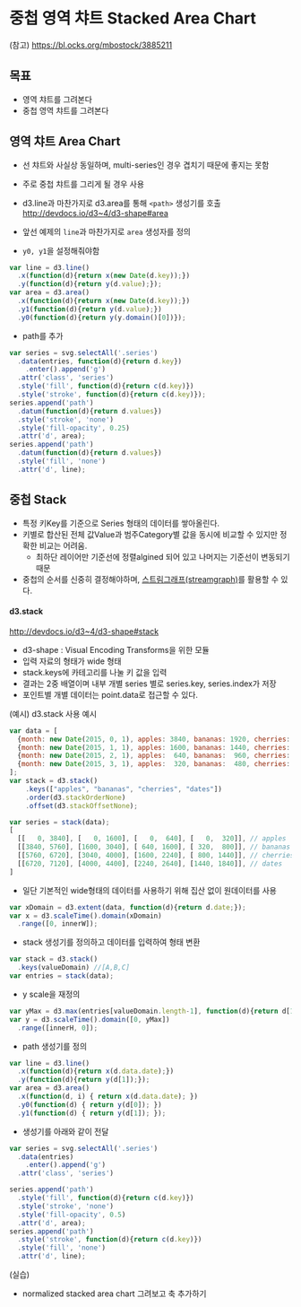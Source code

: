중첩 영역 챠트 Stacked Area Chart
===

(참고) https://bl.ocks.org/mbostock/3885211


목표
---
- 영역 챠트를 그려본다
- 중첩 영역 챠트를 그려본다


영역 챠트 Area Chart
---
- 선 챠트와 사실상 동일하며, multi-series인 경우 겹치기 때문에 좋지는 못함
- 주로 중첩 챠트를 그리게 될 경우 사용
- d3.line과 마찬가지로 d3.area를 통해 `<path>` 생성기를 호출
http://devdocs.io/d3~4/d3-shape#area


- 앞선 예제의 `line`과 마찬가지로 `area` 생성자를 정의
 - `y0, y1`을 설정해줘야함

```javascript
var line = d3.line()
  .x(function(d){return x(new Date(d.key));})
  .y(function(d){return y(d.value);});
var area = d3.area()
  .x(function(d){return x(new Date(d.key));})
  .y1(function(d){return y(d.value);})
  .y0(function(d){return y(y.domain()[0])});
```

- path를 추가

```javascript
var series = svg.selectAll('.series')
  .data(entries, function(d){return d.key})
    .enter().append('g')
  .attr('class', 'series')
  .style('fill', function(d){return c(d.key)})
  .style('stroke', function(d){return c(d.key)});
series.append('path')
  .datum(function(d){return d.values})
  .style('stroke', 'none')
  .style('fill-opacity', 0.25)
  .attr('d', area);
series.append('path')
  .datum(function(d){return d.values})
  .style('fill', 'none')
  .attr('d', line);
```


중첩 Stack
---
- 특정 키Key를 기준으로 Series 형태의 데이터를 쌓아올린다.
- 키별로 합산된 전체 값Value과 범주Category별 값을 동시에 비교할 수 있지만 정확한 비교는 어려움.
  - 최하단 레이어만 기준선에 정렬algined 되어 있고 나머지는 기준선이 변동되기 때문
- 중첩의 순서를 신중히 결정해야하며, [스트림그래프(streamgraph)](http://leebyron.com/streamgraph/)를 활용할 수 있다.

#### d3.stack
http://devdocs.io/d3~4/d3-shape#stack
- d3-shape : Visual Encoding Transforms을 위한 모듈
- 입력 자료의 형태가 wide 형태
 - stack.keys에 카테고리를 나눌 키 값을 입력
 - 결과는 2중 배열이며 내부 개별 series 별로 series.key, series.index가 저장
 - 포인트별 개별 데이터는 point.data로 접근할 수 있다.


(예시) d3.stack 사용 예시
```javascript
var data = [
  {month: new Date(2015, 0, 1), apples: 3840, bananas: 1920, cherries: 960, dates: 400},
  {month: new Date(2015, 1, 1), apples: 1600, bananas: 1440, cherries: 960, dates: 400},
  {month: new Date(2015, 2, 1), apples:  640, bananas:  960, cherries: 640, dates: 400},
  {month: new Date(2015, 3, 1), apples:  320, bananas:  480, cherries: 640, dates: 400}
];
var stack = d3.stack()
    .keys(["apples", "bananas", "cherries", "dates"])
    .order(d3.stackOrderNone)
    .offset(d3.stackOffsetNone);

var series = stack(data);
[
  [[   0, 3840], [   0, 1600], [   0,  640], [   0,  320]], // apples
  [[3840, 5760], [1600, 3040], [ 640, 1600], [ 320,  800]], // bananas
  [[5760, 6720], [3040, 4000], [1600, 2240], [ 800, 1440]], // cherries
  [[6720, 7120], [4000, 4400], [2240, 2640], [1440, 1840]], // dates
]
```


- 일단 기본적인 wide형태의 데이터를 사용하기 위해 집산 없이 원데이터를 사용

```javascript
var xDomain = d3.extent(data, function(d){return d.date;});
var x = d3.scaleTime().domain(xDomain)
  .range([0, innerW]);
```

- stack 생성기를 정의하고 데이터를 입력하여 형태 변환

```javascript
var stack = d3.stack()
  .keys(valueDomain) //[A,B,C]
var entries = stack(data);
```

- y scale을 재정의

```javascript
var yMax = d3.max(entries[valueDomain.length-1], function(d){return d[1]});
var y = d3.scaleTime().domain([0, yMax])
  .range([innerH, 0]);
```

- path 생성기를 정의

``` javascript
var line = d3.line()
  .x(function(d){return x(d.data.date);})
  .y(function(d){return y(d[1]);});
var area = d3.area()
  .x(function(d, i) { return x(d.data.date); })
  .y0(function(d) { return y(d[0]); })
  .y1(function(d) { return y(d[1]); });
```

- 생성기를 아래와 같이 전달

```javascript
var series = svg.selectAll('.series')
  .data(entries)
    .enter().append('g')
  .attr('class', 'series')

series.append('path')
  .style('fill', function(d){return c(d.key)})
  .style('stroke', 'none')
  .style('fill-opacity', 0.5)
  .attr('d', area);
series.append('path')
  .style('stroke', function(d){return c(d.key)})
  .style('fill', 'none')
  .attr('d', line);
```

(실습) 
- normalized stacked area chart 그려보고 축 추가하기 
